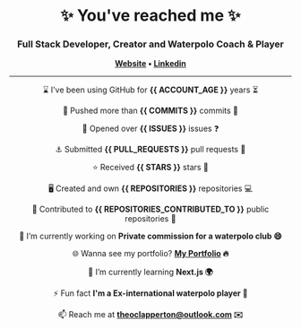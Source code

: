 
<h1 align="center">
	✨ You've reached me ✨
</h1>

<h3 align="center">
    Full Stack Developer, Creator and Waterpolo Coach & Player
</h3>

<p align="center">
	<strong>
		<a href="https://www.theoclapperton.co.uk/">Website</a>
		•
		<a href="https://www.linkedin.com/in/theoclapperton/">Linkedin</a>
	</strong>
</p>

<hr/>

<p align="center">⌛ I've been using GitHub for <b>{{ ACCOUNT_AGE }}</b> years ⏳</p>
<p align="center">🌌 Pushed more than <b>{{ COMMITS }}</b> commits 🌠</p>
<p align="center">📖 Opened over <b>{{ ISSUES }}</b> issues ❓</p>
<p align="center">⚓ Submitted <b>{{ PULL_REQUESTS }}</b> pull requests 📧</p>
<p align="center">⭐ Received <b>{{ STARS }}</b> stars 🌟</p>
<p align="center">🖥️ Created and own <b>{{ REPOSITORIES }}</b> repositories 💻</p>
<p align="center">🏇 Contributed to <b>{{ REPOSITORIES_CONTRIBUTED_TO }}</b> public repositories 🐚</p>
<p align="center">🔭 I’m currently working on <b>Private commission for a waterpolo club 😄</b></p>
<p align="center">🌐 Wanna see my portfolio? <b><a href="https://www.theoclapperton.co.uk/">My Portfolio</a> 🔥</b></p>
<p align="center">🌱 I’m currently learning <b>Next.js 🌍</b></p>
<p align="center">⚡ Fun fact <b>I'm a Ex-international waterpolo player 🤽</b></p>
<p align="center">📫 Reach me at <b><a href="mailto:theoclapperton@outlook.com">theoclapperton@outlook.com</a> ✉️</b></p>
